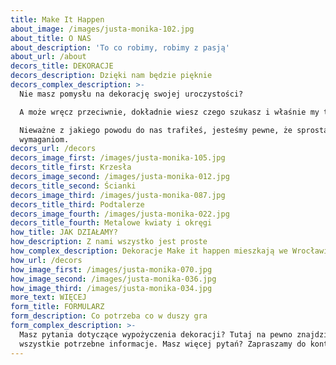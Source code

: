 ```yaml
---
title: Make It Happen
about_image: /images/justa-monika-102.jpg
about_title: O NAS
about_description: 'To co robimy, robimy z pasją'
about_url: /about
decors_title: DEKORACJE
decors_description: Dzięki nam będzie pięknie
decors_complex_description: >-
  Nie masz pomysłu na dekorację swojej uroczystości?

  A może wręcz przeciwnie, dokładnie wiesz czego szukasz i właśnie my to mamy?

  Nieważne z jakiego powodu do nas trafiłeś, jesteśmy pewne, że sprostamy Twoim
  wymaganiom.
decors_url: /decors
decors_image_first: /images/justa-monika-105.jpg
decors_title_first: Krzesła
decors_image_second: /images/justa-monika-012.jpg
decors_title_second: Ścianki
decors_image_third: /images/justa-monika-087.jpg
decors_title_third: Podtalerze
decors_image_fourth: /images/justa-monika-022.jpg
decors_title_fourth: Metalowe kwiaty i okręgi
how_title: JAK DZIAŁAMY?
how_description: Z nami wszystko jest proste
how_complex_description: Dekoracje Make it happen mieszkają we Wrocławiu.
how_url: /decors
how_image_first: /images/justa-monika-070.jpg
how_image_second: /images/justa-monika-036.jpg
how_image_third: /images/justa-monika-034.jpg
more_text: WIĘCEJ
form_title: FORMULARZ
form_description: Co potrzeba co w duszy gra
form_complex_description: >-
  Masz pytania dotyczące wypożyczenia dekoracji? Tutaj na pewno znajdziesz
  wszystkie potrzebne informacje. Masz więcej pytań? Zapraszamy do kontaktu.
---
```


